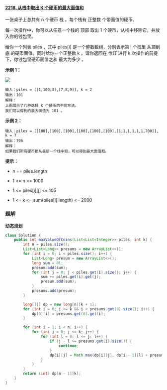 #### [2218. 从栈中取出 K 个硬币的最大面值和](https://leetcode-cn.com/problems/maximum-value-of-k-coins-from-piles/)

一张桌子上总共有 n 个硬币 栈 。每个栈有 正整数 个带面值的硬币。

每一次操作中，你可以从任意一个栈的 顶部 取出 1 个硬币，从栈中移除它，并放入你的钱包里。

给你一个列表 piles ，其中 piles[i] 是一个整数数组，分别表示第 i 个栈里 从顶到底 的硬币面值。同时给你一个正整数 k ，请你返回在 恰好 进行 k 次操作的前提下，你钱包里硬币面值之和 最大为多少 。

**示例 1：**

![](http://gitlab.wsh-study.com/xp-study/LeeteCode/blob/master/动态规划/images/从栈中取出%20K%20个硬币的最大面值和/1.jpg)

```shell
输入：piles = [[1,100,3],[7,8,9]], k = 2
输出：101
解释：
上图展示了几种选择 k 个硬币的不同方法。
我们可以得到的最大面值为 101 。
```

**示例 2：**

```shell
输入：piles = [[100],[100],[100],[100],[100],[100],[1,1,1,1,1,1,700]], k = 7
输出：706
解释：
如果我们所有硬币都从最后一个栈中取，可以得到最大面值和。
```

**提示：**

* n == piles.length

* 1 <= n <= 1000

* 1 <= piles[i][j] <= 105

* 1 <= k <= sum(piles[i].length) <= 2000

### 题解

**动态规划**

```java
class Solution {
    public int maxValueOfCoins(List<List<Integer>> piles, int k) {
        int n = piles.size();
        List<List<Long>> presums = new ArrayList<>();
        for (int i = 0; i < piles.size(); i++) {
            List<Long> presum = new ArrayList<>();
            long sum = 0l;
            presum.add(sum);
            for (int j = 0; j < piles.get(i).size(); j++) {
                sum += piles.get(i).get(j);
                presum.add(sum);
            }
            presums.add(presum);
        }

        long[][] dp = new long[n][k + 1];
        for (int i = 0; i <= k && i < presums.get(0).size(); i++) {
            dp[0][i] = presums.get(0).get(i);
        }

        for (int i = 1; i < n; i++) {
            for (int j = 0; j <= k; j++) {
                for (int l = 0; l <= j; l++) {
                    if (j - l >= presums.get(i).size()) {
                        continue;
                    }
                    dp[i][j] = Math.max(dp[i][j], dp[i - 1][l] + presums.get(i).get(j - l));
                }
            }
        }
        return (int) dp[n - 1][k];
    }
}
```
